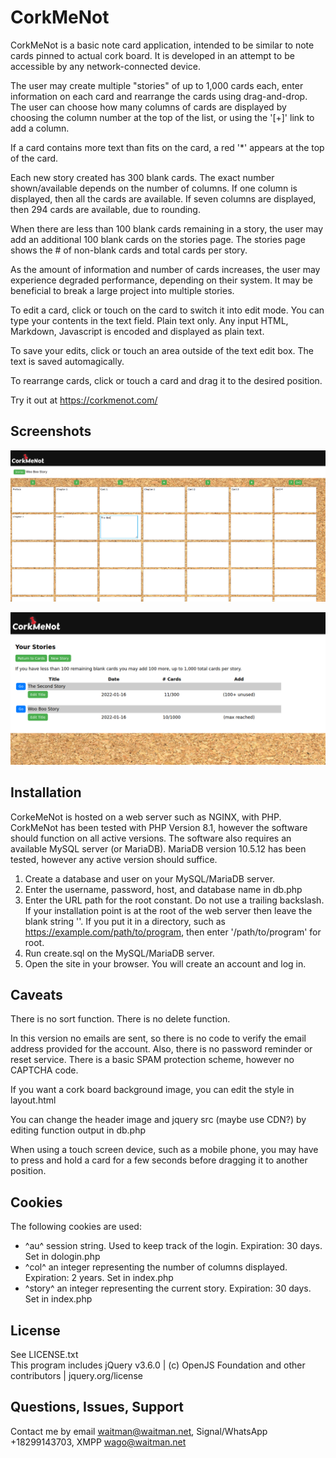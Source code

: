 # CorkMeNot

CorkMeNot is a basic note card application, intended to be similar to note cards pinned to actual cork board. It is 
developed in an attempt to be accessible by any network-connected device. 

The user may create multiple "stories" of up to 1,000 cards each, enter information on each card and rearrange the 
cards using drag-and-drop. The user can choose how many columns of cards are displayed by choosing the column number at 
the top of the list, or using the '[+]' link to add a column.

If a card contains more text than fits on the card, a red '*' appears at the top of the card.

Each new story created has 300 blank cards. The exact number shown/available depends on the number of columns. If one 
column is displayed, then all the cards are available. If seven columns are displayed, then 294 cards are available, 
due to rounding.

When there are less than 100 blank cards remaining in a story, the user may add an additional 100 blank cards on the 
stories page. The stories page shows the # of non-blank cards and total cards per story.

As the amount of information and number of cards increases, the user may experience degraded performance, depending on 
their system. It may be beneficial to break a large project into multiple stories.

To edit a card, click or touch on the card to switch it into edit mode. You can type your contents in the text field. 
Plain text only. Any input HTML, Markdown, Javascript is encoded and displayed as plain text.

To save your edits, click or touch an area outside of the text edit box. The text is saved automagically. 

To rearrange cards, click or touch a card and drag it to the desired position.

Try it out at https://corkmenot.com/

## Screenshots

![CorkMeNot Screenshot, card display](https://github.com/arduent/corkmenot/blob/current/CorkMeNot-ss1.png?raw=true)

![CorkMeNot Screenshot, stories display](https://github.com/arduent/corkmenot/blob/current/CorkMeNot-ss2.png?raw=true)


## Installation

CorkeMeNot is hosted on a web server such as NGINX, with PHP. CorkMeNot has been tested with PHP Version 8.1, however 
the software should function on all active versions. The software also requires an available MySQL server (or MariaDB).
MariaDB version 10.5.12 has been tested, however any active version should suffice.

1. Create a database and user on your MySQL/MariaDB server. 
2. Enter the username, password, host, and database name in db.php
3. Enter the URL path for the root constant. Do not use a trailing backslash. If your installation point is at the root
of the web server then leave the blank string ''. If you put it in a directory, such as 
https://example.com/path/to/program, then enter '/path/to/program' for root.
4. Run create.sql on the MySQL/MariaDB server.
5. Open the site in your browser. You will create an account and log in. 

## Caveats

There is no sort function. There is no delete function.

In this version no emails are sent, so there is no code to verify the email address provided for the account. Also, 
there is no password reminder or reset service. There is a basic SPAM protection scheme, however no CAPTCHA code. 

If you want a cork board background image, you can edit the style in layout.html

You can change the header image and jquery src (maybe use CDN?) by editing function output in db.php

When using a touch screen device, such as a mobile phone, you may have to press and hold a card for a few seconds 
before dragging it to another position.

## Cookies

The following cookies are used:

- ^au^ session string. Used to keep track of the login. Expiration: 30 days. Set in dologin.php
- ^col^ an integer representing the number of columns displayed.  Expiration: 2 years. Set in index.php
- ^story^ an integer representing the current story. Expiration: 30 days. Set in index.php

## License

See LICENSE.txt  
This program includes jQuery v3.6.0 | (c) OpenJS Foundation and other contributors | jquery.org/license 

## Questions, Issues, Support

Contact me by email waitman@waitman.net, Signal/WhatsApp +18299143703, XMPP wago@waitman.net  

